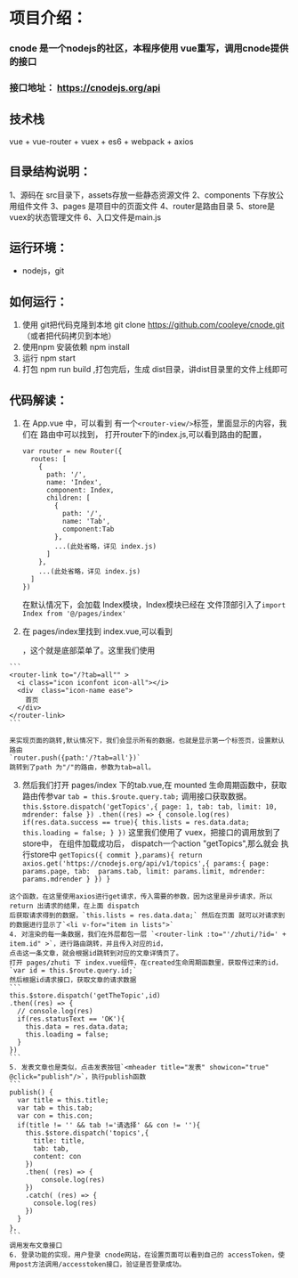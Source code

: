 # 项目介绍：
  ### cnode 是一个nodejs的社区，本程序使用 vue重写，调用cnode提供的接口
  ### 接口地址： https://cnodejs.org/api

## 技术栈
  vue + vue-router + vuex + es6 + webpack + axios

## 目录结构说明：
  1、源码在 src目录下，assets存放一些静态资源文件
  2、components 下存放公用组件文件
  3、pages 是项目中的页面文件
  4、router是路由目录
  5、store是vuex的状态管理文件
  6、入口文件是main.js

## 运行环境：
  - nodejs，git

## 如何运行：
  1. 使用 git把代码克隆到本地  git clone https://github.com/cooleye/cnode.git  （或者把代码拷贝到本地）
  2. 使用npm 安装依赖  npm install
  3. 运行 npm start
  4. 打包 npm run build ,打包完后，生成 dist目录，讲dist目录里的文件上线即可

## 代码解读：
  1. 在 App.vue 中，可以看到 有一个`<router-view/>`标签，里面显示的内容，我们在 路由中可以找到，
     打开router下的index.js,可以看到路由的配置，
     
     ```
     var router = new Router({
       routes: [
         {
           path: '/',
           name: 'Index',
           component: Index,
           children: [
             {
               path: '/',
               name: 'Tab',
               component:Tab
             },
             ...(此处省略，详见 index.js)
           ]
         },
         ...(此处省略，详见 index.js)
       ]
     })
     ```
     
     在默认情况下，会加载 Index模块，Index模块已经在
     文件顶部引入了`import Index from '@/pages/index'`  
  2. 在 pages/index里找到 index.vue,可以看到 <div class="footer">，这个就是底部菜单了。这里我们使用
    
    ```
    <router-link to="/?tab=all"" >
      <i class="icon iconfont icon-all"></i>
      <div  class="icon-name ease">
        首页
      </div>
    </router-link>
    ```

    来实现页面的跳转,默认情况下，我们会显示所有的数据，也就是显示第一个标签页，设置默认路由
    `router.push({path:'/?tab=all'})`
    跳转到了path 为"/"的路由，参数为tab=all。
  3. 然后我们打开 pages/index 下的tab.vue,在 mounted 生命周期函数中，获取路由传参var `tab = this.$route.query.tab;`
    调用接口获取数据。
    ```
    this.$store.dispatch('getTopics',{
      page: 1,
      tab: tab,
      limit: 10,
      mdrender: false
    })
    .then((res) => {
      console.log(res)
      if(res.data.success == true){
        this.lists = res.data.data;
        this.loading = false;
      }
    })
    ```
    这里我们使用了 vuex，把接口的调用放到了store中， 在组件加载成功后， dispatch一个action "getTopics",那么就会
    执行store中
    ```
     getTopics({ commit },params){
      return axios.get('https://cnodejs.org/api/v1/topics',{
        params:{
            page: params.page,
            tab:  params.tab,
            limit: params.limit,
            mdrender: params.mdrender
        }
      })
    }
    ```
    
    这个函数，在这里使用axios进行get请求，传入需要的参数，因为这里是异步请求，所以return 出请求的结果，在上面 dispatch
    后获取请求得到的数据，`this.lists = res.data.data;` 然后在页面 就可以对请求到的数据进行显示了`<li v-for="item in lists">`
    4. 对渲染的每一条数据，我们在外层都包一层 `<router-link :to="'/zhuti/?id=' + item.id" >`，进行路由跳转，并且传入对应的id，
    点击这一条文章，就会根据id跳转到对应的文章详情页了。
    打开 pages/zhuti 下 index.vue组件，在created生命周期函数里，获取传过来的id，`var id = this.$route.query.id;`
    然后根据id请求接口，获取文章的请求数据
    ```
    this.$store.dispatch('getTheTopic',id)
    .then((res) => {
      // console.log(res)
      if(res.statusText == 'OK'){
        this.data = res.data.data;
        this.loading = false;
      }
    })
    ```
    5. 发表文章也是类似，点击发表按钮`<mheader title="发表" showicon="true" @click="publish"/>`，执行publish函数
    ```
    publish() {
      var title = this.title;
      var tab = this.tab;
      var con = this.con;
      if(title != '' && tab !='请选择' && con != ''){
        this.$store.dispatch('topics',{
          title: title,
          tab: tab,
          content: con
        })
        .then( (res) => {
            console.log(res)
        })
        .catch( (res) => {
          console.log(res)
        })
      }
    }，
    ```
    调用发布文章接口
    6. 登录功能的实现，用户登录 cnode网站，在设置页面可以看到自己的 accessToken，使用post方法调用/accesstoken接口，验证是否登录成功。
